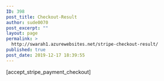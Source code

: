 ```yaml
---
ID: 398
post_title: Checkout-Result
author: sude0070
post_excerpt: ""
layout: page
permalink: >
  http://swarah1.azurewebsites.net/stripe-checkout-result/
published: true
post_date: 2019-12-17 18:39:55
---
```

[accept_stripe_payment_checkout]